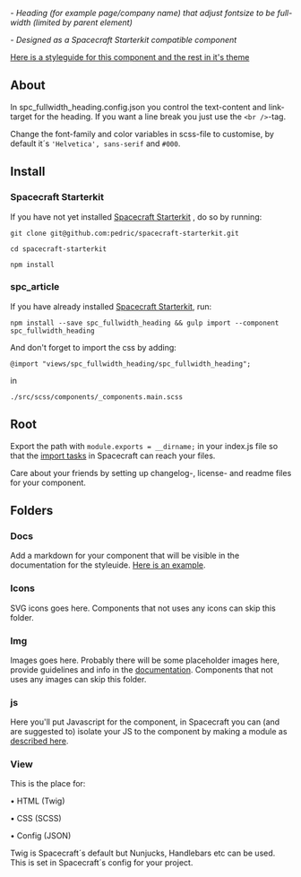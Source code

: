 
*- Heading (for example page/company name) that adjust fontsize to be full-width (limited by parent element)*

*- Designed as a Spacecraft Starterkit compatible component*

[Here is a styleguide for this component and the rest in it's theme](https://spc-component-library.herokuapp.com/)

## About
In spc_fullwidth_heading.config.json you control the text-content and link-target for the heading. If you want a line break you just use the `<br />`-tag. 

Change the font-family and color variables in scss-file to customise, by default it´s `'Helvetica', sans-serif` and `#000`.

## Install

### Spacecraft Starterkit
If you have not yet installed [Spacecraft Starterkit](https://github.com/pedric/spacecraft-starterkit) , do so by running:

`git clone git@github.com:pedric/spacecraft-starterkit.git`

`cd spacecraft-starterkit`

`npm install`

### spc_article
If you have already installed [Spacecraft Starterkit](https://github.com/pedric/spacecraft-starterkit), run:

`npm install --save spc_fullwidth_heading && gulp import --component spc_fullwidth_heading`

And don't forget to import the css by adding:

`@import "views/spc_fullwidth_heading/spc_fullwidth_heading";`

in

`./src/scss/components/_components.main.scss`

## Root
Export the path with `module.exports = __dirname;` in your index.js file so that the [import tasks](https://github.com/pedric/spacecraft-starterkit#import-components) in Spacecraft can reach your files.

Care about your friends by setting up changelog-, license- and readme files for your component.

## Folders

### Docs
Add a markdown for your component that will be visible in the documentation for the styleuide. [Here is an example](https://spc-component-library.herokuapp.com/docs/spc_testfile.html).

### Icons
SVG icons goes here. Components that not uses any icons can skip this folder.

### Img
Images goes here. Probably there will be some placeholder images here, provide guidelines and info in the [documentation](#docs). Components that not uses any images can skip this folder.

### js
Here you'll put Javascript for the component, in Spacecraft you can (and are suggested to) isolate your JS to the component by making a module as [described here](https://github.com/pedric/spacecraft-starterkit#javascript).

### View
This is the place for:

• HTML (Twig)

• CSS (SCSS)

• Config (JSON)

Twig is Spacecraft´s default but Nunjucks, Handlebars etc can be used. This is set in Spacecraft´s config for your project.